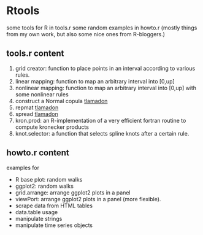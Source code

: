 Rtools
======

some tools for R in tools.r
some random examples in howto.r (mostly things from my own work, but also some nice ones from R-bloggers.)


tools.r content
---------------

1. grid creator: function to place points in an interval according to various rules.
2. linear mapping: function to map an arbitrary interval into [0,up] 
3. nonlinear mapping: function to map an arbitrary interval into [0,up] with some nonlinear rules
4. construct a Normal copula [tlamadon](https://github.com/tlamadon/Utils)
5. repmat [tlamadon](https://github.com/tlamadon/Utils)
6. spread [tlamadon](https://github.com/tlamadon/Utils)
7. kron.prod: an R-implementation of a very efficient fortran routine to compute kronecker products
8. knot.selector: a function that selects spline knots after a certain rule.


howto.r content
---------------

examples for

+ R base plot: random walks
+ ggplot2: random walks
+ grid.arrange: arrange ggplot2 plots in a panel
+ viewPort: arrange ggplot2 plots in a panel (more flexible). 
+ scrape data from HTML tables
+ data.table usage
+ manipulate strings
+ manipulate time series objects


